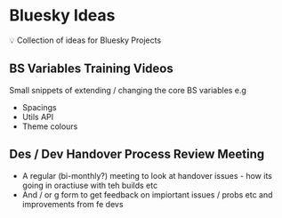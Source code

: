 # Bluesky Ideas

:bulb: Collection of ideas for Bluesky Projects

## BS Variables Training Videos

Small snippets of extending / changing the core BS variables e.g

- Spacings
- Utils API
- Theme colours

## Des / Dev Handover Process Review Meeting

- A regular (bi-monthly?) meeting to look at handover issues - how its going in oractiuse with teh builds etc
- And / or g form to get feedback on impiortant issues / probs etc and improvements from fe devs
